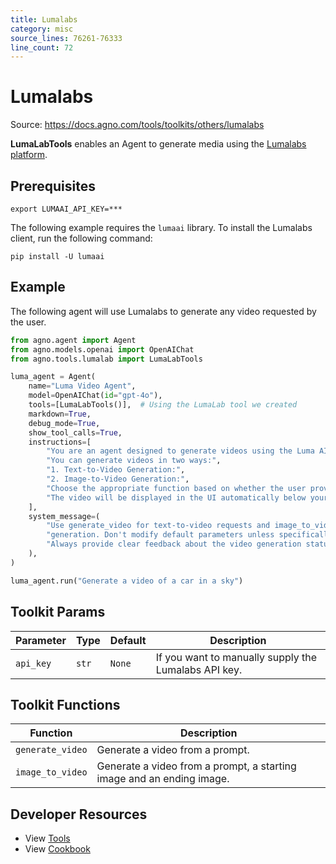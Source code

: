 ```yaml
---
title: Lumalabs
category: misc
source_lines: 76261-76333
line_count: 72
---
```


# Lumalabs
Source: https://docs.agno.com/tools/toolkits/others/lumalabs



**LumaLabTools** enables an Agent to generate media using the [Lumalabs platform](https://lumalabs.ai/dream-machine).

## Prerequisites

```shell
export LUMAAI_API_KEY=***
```

The following example requires the `lumaai` library. To install the Lumalabs client, run the following command:

```shell
pip install -U lumaai
```

## Example

The following agent will use Lumalabs to generate any video requested by the user.

```python cookbook/tools/lumalabs_tool.py
from agno.agent import Agent
from agno.models.openai import OpenAIChat
from agno.tools.lumalab import LumaLabTools

luma_agent = Agent(
    name="Luma Video Agent",
    model=OpenAIChat(id="gpt-4o"),
    tools=[LumaLabTools()],  # Using the LumaLab tool we created
    markdown=True,
    debug_mode=True,
    show_tool_calls=True,
    instructions=[
        "You are an agent designed to generate videos using the Luma AI API.",
        "You can generate videos in two ways:",
        "1. Text-to-Video Generation:",
        "2. Image-to-Video Generation:",
        "Choose the appropriate function based on whether the user provides image URLs or just a text prompt.",
        "The video will be displayed in the UI automatically below your response, so you don't need to show the video URL in your response.",
    ],
    system_message=(
        "Use generate_video for text-to-video requests and image_to_video for image-based "
        "generation. Don't modify default parameters unless specifically requested. "
        "Always provide clear feedback about the video generation status."
    ),
)

luma_agent.run("Generate a video of a car in a sky")
```

## Toolkit Params

| Parameter | Type  | Default | Description                                          |
| --------- | ----- | ------- | ---------------------------------------------------- |
| `api_key` | `str` | `None`  | If you want to manually supply the Lumalabs API key. |

## Toolkit Functions

| Function         | Description                                                           |
| ---------------- | --------------------------------------------------------------------- |
| `generate_video` | Generate a video from a prompt.                                       |
| `image_to_video` | Generate a video from a prompt, a starting image and an ending image. |

## Developer Resources

* View [Tools](https://github.com/agno-agi/agno/blob/main/libs/agno/agno/tools/lumalabs.py)
* View [Cookbook](https://github.com/agno-agi/agno/blob/main/cookbook/tools/lumalabs_tools.py)


